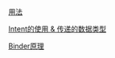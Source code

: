 [用法](http://blog.csdn.net/carson_ho/article/details/76101093)

[Intent的使用 & 传递的数据类型](http://blog.csdn.net/carson_ho/article/details/51762131)

[Binder原理](https://www.jianshu.com/p/4ee3fd07da14)